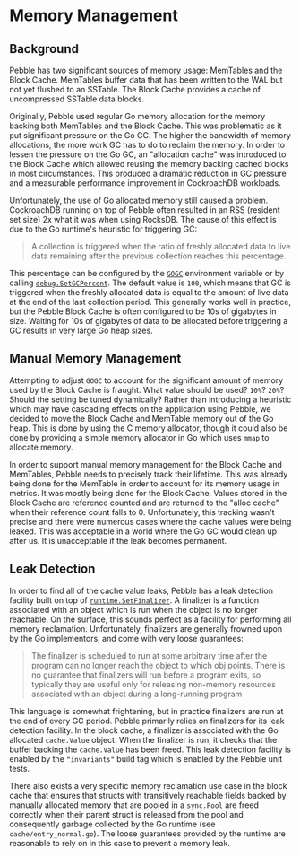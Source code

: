 # Memory Management

## Background

Pebble has two significant sources of memory usage: MemTables and the
Block Cache. MemTables buffer data that has been written to the WAL
but not yet flushed to an SSTable. The Block Cache provides a cache of
uncompressed SSTable data blocks.

Originally, Pebble used regular Go memory allocation for the memory
backing both MemTables and the Block Cache. This was problematic as it
put significant pressure on the Go GC. The higher the bandwidth of
memory allocations, the more work GC has to do to reclaim the
memory. In order to lessen the pressure on the Go GC, an "allocation
cache" was introduced to the Block Cache which allowed reusing the
memory backing cached blocks in most circumstances. This produced a
dramatic reduction in GC pressure and a measurable performance
improvement in CockroachDB workloads.

Unfortunately, the use of Go allocated memory still caused a
problem. CockroachDB running on top of Pebble often resulted in an RSS
(resident set size) 2x what it was when using RocksDB. The cause of
this effect is due to the Go runtime's heuristic for triggering GC:

> A collection is triggered when the ratio of freshly allocated data
> to live data remaining after the previous collection reaches this
> percentage.

This percentage can be configured by the
[`GOGC`](https://golang.org/pkg/runtime/) environment variable or by
calling
[`debug.SetGCPercent`](https://golang.org/pkg/runtime/debug/#SetGCPercent). The
default value is `100`, which means that GC is triggered when the
freshly allocated data is equal to the amount of live data at the end
of the last collection period. This generally works well in practice,
but the Pebble Block Cache is often configured to be 10s of gigabytes
in size. Waiting for 10s of gigabytes of data to be allocated before
triggering a GC results in very large Go heap sizes.

## Manual Memory Management

Attempting to adjust `GOGC` to account for the significant amount of
memory used by the Block Cache is fraught. What value should be used?
`10%`? `20%`? Should the setting be tuned dynamically? Rather than
introducing a heuristic which may have cascading effects on the
application using Pebble, we decided to move the Block Cache and
MemTable memory out of the Go heap. This is done by using the C memory
allocator, though it could also be done by providing a simple memory
allocator in Go which uses `mmap` to allocate memory.

In order to support manual memory management for the Block Cache and
MemTables, Pebble needs to precisely track their lifetime. This was
already being done for the MemTable in order to account for its memory
usage in metrics. It was mostly being done for the Block Cache. Values
stored in the Block Cache are reference counted and are returned to
the "alloc cache" when their reference count falls
to 0. Unfortunately, this tracking wasn't precise and there were
numerous cases where the cache values were being leaked. This was
acceptable in a world where the Go GC would clean up after us. It is
unacceptable if the leak becomes permanent.

## Leak Detection

In order to find all of the cache value leaks, Pebble has a leak
detection facility built on top of
[`runtime.SetFinalizer`](https://golang.org/pkg/runtime/#SetFinalizer). A
finalizer is a function associated with an object which is run when
the object is no longer reachable. On the surface, this sounds perfect
as a facility for performing all memory reclamation. Unfortunately,
finalizers are generally frowned upon by the Go implementors, and come
with very loose guarantees:

> The finalizer is scheduled to run at some arbitrary time after the
> program can no longer reach the object to which obj points. There is
> no guarantee that finalizers will run before a program exits, so
> typically they are useful only for releasing non-memory resources
> associated with an object during a long-running program

This language is somewhat frightening, but in practice finalizers are run at the
end of every GC period. Pebble primarily relies on finalizers for its leak
detection facility. In the block cache, a finalizer is associated with the Go
allocated `cache.Value` object. When the finalizer is run, it checks that the
buffer backing the `cache.Value` has been freed. This leak detection facility is
enabled by the `"invariants"` build tag which is enabled by the Pebble unit
tests.

There also exists a very specific memory reclamation use case in the block cache
that ensures that structs with transitively reachable fields backed by manually
allocated memory that are pooled in a `sync.Pool` are freed correctly when their
parent struct is released from the pool and consequently garbage collected by
the Go runtime (see `cache/entry_normal.go`). The loose guarantees provided by
the runtime are reasonable to rely on in this case to prevent a memory leak.
